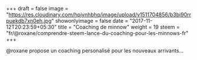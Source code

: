 +++
draft = false
image = "https://res.cloudinary.com/hpiynhbhq/image/upload/v1511704856/b3bi90rrpuekdb7xn0eh.jpg"
showonlyimage = false
date = "2017-11-12T20:23:59+05:30"
title = "Coaching de minnow"
weight = 19
steem = "fr/@roxane/comprendre-steem-lance-du-coaching-pour-les-minnows-fr"
+++

@roxane propose un coaching personalisé pour les nouveaux arrivants...
<!--more-->
